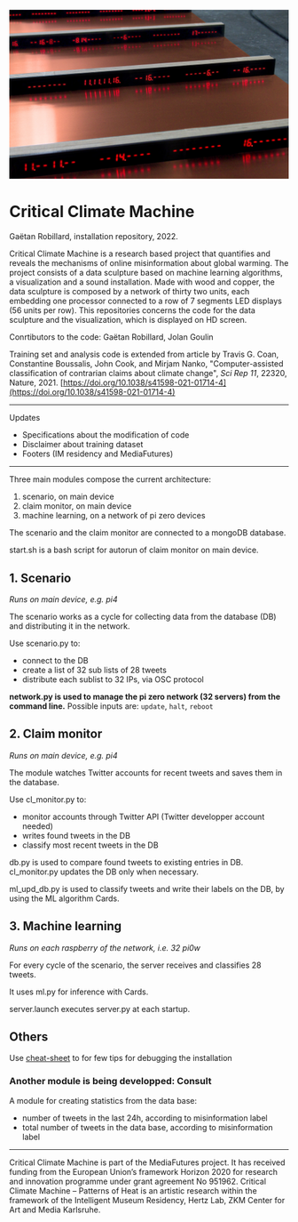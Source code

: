 ![installation detail](ccm.jpg)

# Critical Climate Machine

Gaëtan Robillard, installation repository, 2022.

Critical Climate Machine is a research based project that quantifies and reveals the mechanisms of online misinformation about global warming. The project consists of a data sculpture based on machine learning algorithms, a visualization and a sound installation. Made with wood and copper, the data sculpture is composed by a network of thirty two units, each embedding one processor connected to a row of 7 segments LED displays (56 units per row). This repositories concerns the code for the data sculpture and the visualization, which is displayed on HD screen.

Conrtibutors to the code: Gaëtan Robillard, Jolan Goulin

Training set and analysis code is extended from article by Travis G. Coan, Constantine Boussalis, John Cook, and Mirjam Nanko, "Computer-assisted classification of contrarian claims about climate change", _Sci Rep 11_, 22320, Nature, 2021. [https://doi.org/10.1038/s41598-021-01714-4](https://doi.org/10.1038/s41598-021-01714-4)

--------------------------------------------------------

Updates

- Specifications about the modification of code
- Disclaimer about training dataset
- Footers (IM residency and MediaFutures)

--------------------------------------------------------

Three main modules compose the current architecture:

1. scenario, on main device
2. claim monitor, on main device
3. machine learning, on a network of pi zero devices

The scenario and the claim monitor are connected to a mongoDB database.

start.sh is a bash script for autorun of claim monitor on main device.

## 1. Scenario

*Runs on main device, e.g. pi4*

The scenario works as a cycle for collecting data from the database (DB) and distributing it in the network.

Use scenario.py to:

- connect to the DB
- create a list of 32 sub lists of 28 tweets
- distribute each sublist to 32 IPs, via OSC protocol

**network.py is used to manage the pi zero network (32 servers) from the command line.**
Possible inputs are: `update`, `halt`, `reboot`

## 2. Claim monitor

*Runs on main device, e.g. pi4*

The module watches Twitter accounts for recent tweets and saves them in the database.

Use cl_monitor.py to:

- monitor accounts through Twitter API (Twitter developper account needed)
- writes found tweets in the DB
- classify most recent tweets in the DB

db.py is used to compare found tweets to existing entries in DB. cl_monitor.py updates the DB only when necessary.

ml_upd_db.py is used to classify tweets and write their labels on the DB, by using the ML algorithm Cards.

## 3. Machine learning

*Runs on each raspberry of the network, i.e. 32 pi0w*

For every cycle of the scenario, the server receives and classifies 28 tweets.

It uses ml.py for inference with Cards. 

server.launch executes server.py at each startup.

## Others

Use [cheat-sheet](cheat-sheet.md) to for few tips for debugging the installation

### Another module is being developped: Consult

A module for creating statistics from the data base:

- number of tweets in the last 24h, according to misinformation label
- total number of tweets in the data base, according to misinformation label

--------------------------------------------------------

Critical Climate Machine is part of the MediaFutures project. It has received funding from the European Union’s framework Horizon 2020 for
research and innovation programme under grant agreement No 951962.
Critical Climate Machine – Patterns of Heat is an artistic research within the framework of the Intelligent Museum Residency, Hertz Lab, ZKM
Center for Art and Media Karlsruhe.
